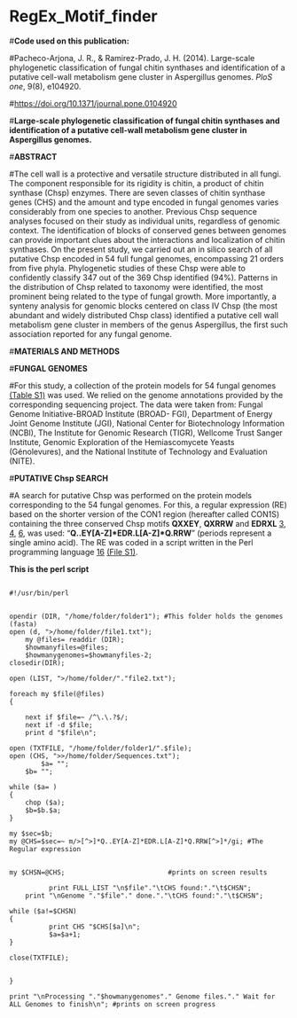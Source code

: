 # RegEx_Motif_finder

#**Code used on this publication:**

#Pacheco-Arjona, J. R., & Ramirez-Prado, J. H. (2014). Large-scale phylogenetic classification of fungal chitin synthases and identification of a putative cell-wall metabolism gene cluster in Aspergillus genomes. _PloS one_, 9(8), e104920.

#https://doi.org/10.1371/journal.pone.0104920

#**Large-scale phylogenetic classification of fungal chitin synthases and identification of a putative cell-wall metabolism gene cluster in Aspergillus genomes.**

#**ABSTRACT**

#The cell wall is a protective and versatile structure distributed in all fungi. The component responsible for its rigidity is chitin, a product of chitin synthase (Chsp) enzymes. There are seven classes of chitin synthase genes (CHS) and the amount and type encoded in fungal genomes varies considerably from one species to another. Previous Chsp sequence analyses focused on their study as individual units, regardless of genomic context. The identification of blocks of conserved genes between genomes can provide important clues about the interactions and localization of chitin synthases. On the present study, we carried out an in silico search of all putative Chsp encoded in 54 full fungal genomes, encompassing 21 orders from five phyla. Phylogenetic studies of these Chsp were able to confidently classify 347 out of the 369 Chsp identified (94%). Patterns in the distribution of Chsp related to taxonomy were identified, the most prominent being related to the type of fungal growth. More importantly, a synteny analysis for genomic blocks centered on class IV Chsp (the most abundant and widely distributed Chsp class) identified a putative cell wall metabolism gene cluster in members of the genus Aspergillus, the first such association reported for any fungal genome.

#**MATERIALS AND METHODS**

#**FUNGAL GENOMES**

#For this study, a collection of the protein models for 54 fungal genomes [(Table S1)](https://doi.org/10.1371/journal.pone.0104920.s012) was used. We relied on the genome annotations provided by the corresponding sequencing project. The data were taken from: Fungal Genome Initiative-BROAD Institute (BROAD- FGI), Department of Energy Joint Genome Institute (JGI), National Center for Biotechnology Information (NCBI), The Institute for Genomic Research (TIGR), Wellcome Trust Sanger Institute, Genomic Exploration of the Hemiascomycete Yeasts (Génolevures), and the National Institute of Technology and Evaluation (NITE).

#**PUTATIVE Chsp SEARCH**

#A search for putative Chsp was performed on the protein models corresponding to the 54 fungal genomes. For this, a regular expression (RE) based on the shorter version of the CON1 region (hereafter called CON1S) containing the three conserved Chsp motifs **QXXEY**, **QXRRW** and **EDRXL** [3](https://academic.oup.com/femsyr/article/1/4/247/519059?login=true), [4](https://febs.onlinelibrary.wiley.com/doi/full/10.1111/j.1432-1033.2004.04135.x), [6](https://www.sciencedirect.com/science/article/abs/pii/S1087184506001101), was used: “**Q‥EY[A-Z]\*EDR.L[A-Z]\*Q.RRW**” (periods represent a single amino acid). The RE was coded in a script written in the Perl programming language [16](https://www.perl.org/) [(File S1)](https://doi.org/10.1371/journal.pone.0104920.s022).

**This is the perl script**

<pre><code>
#!/usr/bin/perl


opendir (DIR, "/home/folder/folder1"); #This folder holds the genomes (fasta)
open (d, ">/home/folder/file1.txt");
	my @files= readdir (DIR);
	$howmanyfiles=@files;
	$howmanygenomes=$howmanyfiles-2;
closedir(DIR);

open (LIST, ">/home/folder/"."file2.txt");

foreach my $file(@files)
{

	next if $file=~ /^\.\.?$/;
	next if -d $file;
	print d "$file\n";

open (TXTFILE, "/home/folder/folder1/".$file);
open (CHS, ">>/home/folder/Sequences.txt"); 
      	$a= "";
	$b= "";

while ($a= <TXTFILE>)                  
{ 
	chop ($a);
	$b=$b.$a;
}                                

my $sec=$b;
my @CHS=$sec=~ m/>[^>]*Q..EY[A-Z]*EDR.L[A-Z]*Q.RRW[^>]*/gi; #The Regular expression


my $CHSN=@CHS;							#prints on screen results
	   			
          print FULL_LIST "\n$file"."\tCHS found:"."\t$CHSN"; 
	print "\nGenome "."$file"." done."."\tCHS found:"."\t$CHSN"; 
                             
while ($a!=$CHSN)
{
          print CHS "$CHS[$a]\n";      
          $a=$a+1;
} 				

close(TXTFILE);

 
}

print "\nProcessing "."$howmanygenomes"." Genome files."." Wait for ALL Genomes to finish\n"; #prints on screen progress
</code></pre>
